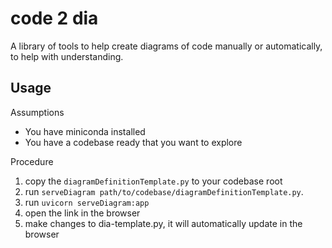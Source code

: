 # code 2 dia
A library of tools to help create diagrams of code manually or automatically, to help with understanding.

## Usage
Assumptions
- You have miniconda installed
- You have a codebase ready that you want to explore

Procedure
1. copy the `diagramDefinitionTemplate.py` to your codebase root
2. run `serveDiagram path/to/codebase/diagramDefinitionTemplate.py`.
2. run `uvicorn serveDiagram:app`
3. open the link in the browser
4. make changes to dia-template.py, it will automatically update in the browser

